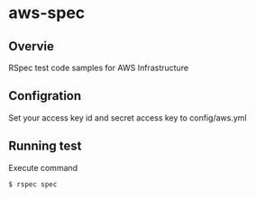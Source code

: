# aws-spec

## Overvie
RSpec test code samples for AWS Infrastructure

## Configration
Set your access key id and secret access key to config/aws.yml

## Running test
Execute command

    $ rspec spec
